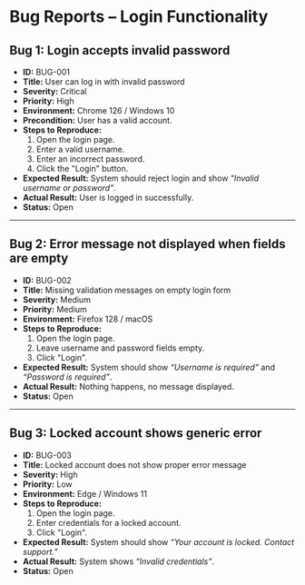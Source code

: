 # Bug Reports – Login Functionality

## Bug 1: Login accepts invalid password
- **ID:** BUG-001
- **Title:** User can log in with invalid password
- **Severity:** Critical
- **Priority:** High
- **Environment:** Chrome 126 / Windows 10
- **Precondition:** User has a valid account.
- **Steps to Reproduce:**
  1. Open the login page.
  2. Enter a valid username.
  3. Enter an incorrect password.
  4. Click the "Login" button.
- **Expected Result:** System should reject login and show *"Invalid username or password"*.
- **Actual Result:** User is logged in successfully.
- **Status:** Open

---

## Bug 2: Error message not displayed when fields are empty
- **ID:** BUG-002
- **Title:** Missing validation messages on empty login form
- **Severity:** Medium
- **Priority:** Medium
- **Environment:** Firefox 128 / macOS
- **Steps to Reproduce:**
  1. Open the login page.
  2. Leave username and password fields empty.
  3. Click "Login".
- **Expected Result:** System should show *“Username is required”* and *“Password is required”*.
- **Actual Result:** Nothing happens, no message displayed.
- **Status:** Open

---

## Bug 3: Locked account shows generic error
- **ID:** BUG-003
- **Title:** Locked account does not show proper error message
- **Severity:** High
- **Priority:** Low
- **Environment:** Edge / Windows 11
- **Steps to Reproduce:**
  1. Open the login page.
  2. Enter credentials for a locked account.
  3. Click "Login".
- **Expected Result:** System should show *“Your account is locked. Contact support.”*
- **Actual Result:** System shows *“Invalid credentials”*.
- **Status:** Open
